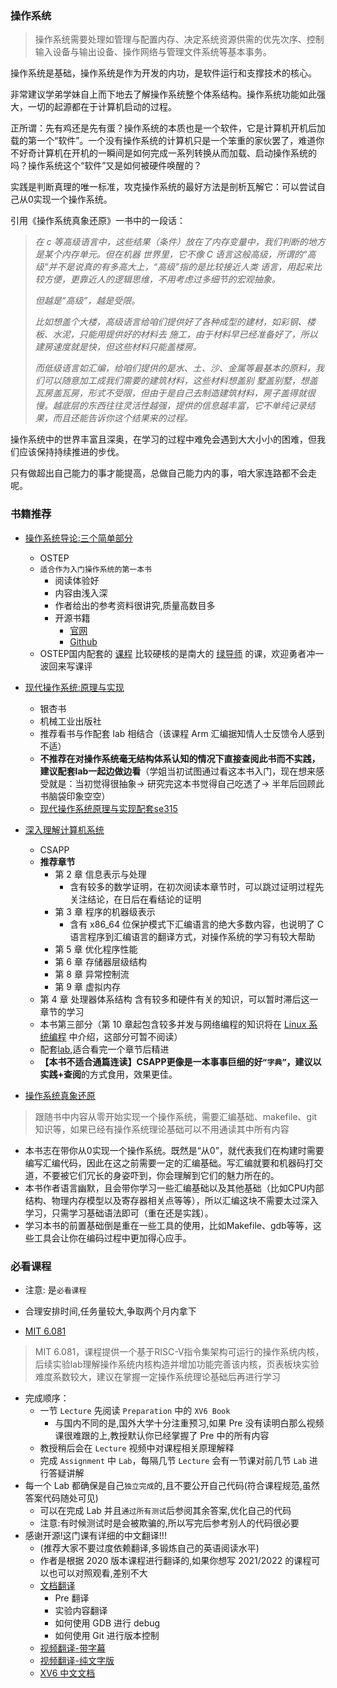 ### 操作系统

> 操作系统需要处理如管理与配置内存、决定系统资源供需的优先次序、控制输入设备与输出设备、操作网络与管理文件系统等基本事务。

操作系统是基础，操作系统是作为开发的内功，是软件运行和支撑技术的核心。

非常建议学弟学妹自上而下地去了解操作系统整个体系结构。操作系统功能如此强大，一切的起源都在于计算机启动的过程。

正所谓：先有鸡还是先有蛋？操作系统的本质也是一个软件，它是计算机开机后加载的第一个“软件”。一个没有操作系统的计算机只是一个笨重的家伙罢了，难道你不好奇计算机在开机的一瞬间是如何完成一系列转换从而加载、启动操作系统的吗？操作系统这个“软件”又是如何被硬件唤醒的？

实践是判断真理的唯一标准，攻克操作系统的最好方法是剖析瓦解它：可以尝试自己从0实现一个操作系统。

引用《操作系统真象还原》一书中的一段话：

> *在 c 等高级语言中，这些结果（条件）放在了内存变量中，我们判断的地方是某个内存单元。但在机器*
> *世界里，它不像 C 语言这般高级，所谓的“高级”并不是说真的有多高大上，“高级”指的是比较接近人类*
> *语言，用起来比较方便，更靠近人的逻辑思维，不用考虑过多细节的宏观抽象。*
>
> *但越是“高级”，越是受限。*
>
> *比如想盖个大楼，高级语言给咱们提供好了各种成型的建材，如彩钢、楼板、水泥，只能用提供好的材料去*
> *施工，由于材料早已经准备好了，所以建房速度就是快，但这些材料只能盖楼房。*
>
> *而低级语言如汇编，给咱们提供的是水、土、沙、金属等最基本的原料，我们可以随意加工成我们需要的建筑材料，这些材料想盖别*
> *墅盖别墅，想盖瓦房盖瓦房，形式不受限，但由于是自己去制造建筑材料，房子盖得就很慢。越底层的东西往往灵活性越强，提供的信息越丰富，它不单纯记录结果，而且还能告诉你这个结果来的过程。*

操作系统中的世界丰富且深奥，在学习的过程中难免会遇到大大小小的困难，但我们应该保持持续推进的步伐。

只有做超出自己能力的事才能提高，总做自己能力内的事，咱大家连路都不会走呢。



### 书籍推荐
- [操作系统导论:三个简单部分](https://book.douban.com/subject/33463930/)
  - OSTEP
  - `适合作为入门操作系统的第一本书`
    - 阅读体验好
    - 内容由浅入深
    - 作者给出的参考资料很讲究,质量高数目多
    - 开源书籍
      - [官网](https://pages.cs.wisc.edu/~remzi/OSTEP/)
      - [Github](https://github.com/remzi-arpacidusseau/ostep-translations)
  - OSTEP国内配套的 [课程](https://www.bilibili.com/video/BV1HN41197Ko) 比较硬核的是南大的 [绿导师](http://jyywiki.cn/) 的课，欢迎勇者冲一波回来写课评


- [现代操作系统:原理与实现](https://book.douban.com/subject/35208251/)
  - 银杏书
  - 机械工业出版社
  - 推荐看书与作配套 lab 相结合（该课程 Arm 汇编据知情人士反馈令人感到不适）
  - **不推荐在对操作系统毫无结构体系认知的情况下直接查阅此书而不实践，建议配套lab一起边做边看**（学姐当初试图通过看这本书入门，现在想来感受就是：当初觉得很抽象-> 研究完这本书觉得自己吃透了-> 半年后回顾此书脑袋印象空空）
  - [现代操作系统原理与实现配套se315](https://ipads.se.sjtu.edu.cn/courses/os/)


- [深入理解计算机系统](https://book.douban.com/subject/26912767/)
  - CSAPP
  - **推荐章节**
    - 第 2 章 信息表示与处理
      - 含有较多的数学证明，在初次阅读本章节时，可以跳过证明过程先关注结论，在日后在看结论的证明
    - 第 3 章 程序的机器级表示
      - 含有 x86_64 位保护模式下汇编语言的绝大多数内容，也说明了 C 语言程序到汇编语言的翻译方式，对操作系统的学习有较大帮助
    - 第 5 章 优化程序性能
    - 第 6 章 存储器层级结构
    - 第 8 章 异常控制流
    - 第 9 章 虚拟内存
  - 第 4 章 处理器体系结构 含有较多和硬件有关的知识，可以暂时滞后这一章节的学习
  - 本书第三部分（第 10 章起包含较多并发与网络编程的知识将在 [Linux 系统编程](/LinuxSystemProgramming.md) 中介绍，这部分可暂不阅读）
  - 配套[lab](http://csapp.cs.cmu.edu/3e/labs.html),适合看完一个章节后精进
  - **【本书不适合通篇连读】**CSAPP更像是一本事事巨细的好`“字典”`，建议以**实践+查阅**的方式食用，效果更佳。


- [操作系统真象还原](https://book.douban.com/subject/26745156/)
> 跟随书中内容从零开始实现一个操作系统，需要汇编基础、makefile、git知识等，如果已经有操作系统理论基础可以不用通读其中所有内容
  - 本书志在带你从0实现一个操作系统。既然是“从0”，就代表我们在构建时需要编写汇编代码，因此在这之前需要一定的汇编基础。写汇编就要和机器码打交道，不要被它们冗长的身姿吓到，你会理解到它们的魅力所在的。
  - 本书作者语言幽默，且会带你学习一些汇编基础以及其他基础（比如CPU内部结构、物理内存模型以及寄存器相关点等等），所以汇编这块不需要太过深入学习，只需学习基础语法即可（重在还是实践）。
  - 学习本书的前置基础倒是重在一些工具的使用，比如Makefile、gdb等等，这些工具会让你在编码过程中更加得心应手。


### 必看课程
- 注意: 是`必看课程`
- 合理安排时间,任务量较大,争取两个月内拿下

- [MIT 6.081](https://csdiy.wiki/%E6%93%8D%E4%BD%9C%E7%B3%BB%E7%BB%9F/MIT6.S081/)
> MIT 6.081，课程提供一个基于RISC-V指令集架构可运行的操作系统内核，后续实验lab理解操作系统内核构造并增加功能完善该内核，页表板块实验难度系数较大，建议在掌握一定操作系统理论基础后再进行学习
- 完成顺序：
  - 一节 `Lecture` 先阅读 `Preparation` 中的 `XV6 Book`
    - 与国内不同的是,国外大学十分注重预习,如果 Pre 没有读明白那么视频课很难跟的上,教授默认你已经掌握了 Pre 中的所有内容
  - 教授稍后会在 `Lecture` 视频中对课程相关原理解释
  - 完成 `Assignment` 中 `Lab`，每隔几节 `Lecture` 会有一节课对前几节 `Lab` 进行答疑讲解
- 每一个 Lab 都确保是自己`独立完成`的,且不要公开自己代码(符合课程规范,虽然答案代码随处可见)
  - 可以在完成 Lab 并且`通过所有测试`后参阅其余答案,优化自己的代码
  - 注意:有时候测试时是会被欺骗的,所以写完后参考别人的代码很必要
- 感谢开源!这门课有详细的中文翻译!!!
  - (推荐大家不要过度依赖翻译,多锻炼自己的英语阅读水平)
  - 作者是根据 2020 版本课程进行翻译的,如果你想写 2021/2022 的课程可以也可以对照观看,差别不大
  - [文档翻译](http://xv6.dgs.zone/)
    - Pre 翻译
    - 实验内容翻译
    - 如何使用 GDB 进行 debug 
    - 如何使用 Git 进行版本控制
  - [视频翻译-带字幕](https://www.bilibili.com/video/BV19k4y1C7kA/?spm_id_from=333.999.0.0&vd_source=24d6d00d2e02a738709effaecaa63284)
  - [视频翻译-纯文字版](https://mit-public-courses-cn-translatio.gitbook.io/mit6-s081/)
  - [XV6 中文文档](https://th0ar.gitbooks.io/xv6-chinese/content/index.html)